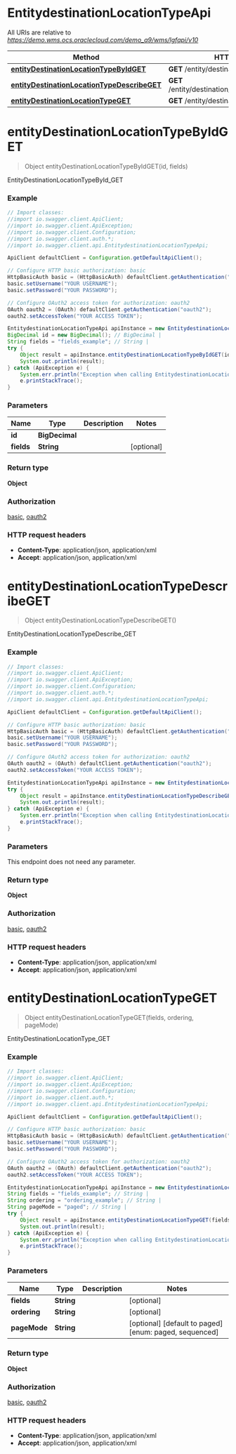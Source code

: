 # EntitydestinationLocationTypeApi

All URIs are relative to *https://demo.wms.ocs.oraclecloud.com/demo_a9/wms/lgfapi/v10*

Method | HTTP request | Description
------------- | ------------- | -------------
[**entityDestinationLocationTypeByIdGET**](EntitydestinationLocationTypeApi.md#entityDestinationLocationTypeByIdGET) | **GET** /entity/destination_location_type/{id} | EntityDestinationLocationTypeById_GET
[**entityDestinationLocationTypeDescribeGET**](EntitydestinationLocationTypeApi.md#entityDestinationLocationTypeDescribeGET) | **GET** /entity/destination_location_type/describe | EntityDestinationLocationTypeDescribe_GET
[**entityDestinationLocationTypeGET**](EntitydestinationLocationTypeApi.md#entityDestinationLocationTypeGET) | **GET** /entity/destination_location_type | EntityDestinationLocationType_GET


<a name="entityDestinationLocationTypeByIdGET"></a>
# **entityDestinationLocationTypeByIdGET**
> Object entityDestinationLocationTypeByIdGET(id, fields)

EntityDestinationLocationTypeById_GET



### Example
```java
// Import classes:
//import io.swagger.client.ApiClient;
//import io.swagger.client.ApiException;
//import io.swagger.client.Configuration;
//import io.swagger.client.auth.*;
//import io.swagger.client.api.EntitydestinationLocationTypeApi;

ApiClient defaultClient = Configuration.getDefaultApiClient();

// Configure HTTP basic authorization: basic
HttpBasicAuth basic = (HttpBasicAuth) defaultClient.getAuthentication("basic");
basic.setUsername("YOUR USERNAME");
basic.setPassword("YOUR PASSWORD");

// Configure OAuth2 access token for authorization: oauth2
OAuth oauth2 = (OAuth) defaultClient.getAuthentication("oauth2");
oauth2.setAccessToken("YOUR ACCESS TOKEN");

EntitydestinationLocationTypeApi apiInstance = new EntitydestinationLocationTypeApi();
BigDecimal id = new BigDecimal(); // BigDecimal | 
String fields = "fields_example"; // String | 
try {
    Object result = apiInstance.entityDestinationLocationTypeByIdGET(id, fields);
    System.out.println(result);
} catch (ApiException e) {
    System.err.println("Exception when calling EntitydestinationLocationTypeApi#entityDestinationLocationTypeByIdGET");
    e.printStackTrace();
}
```

### Parameters

Name | Type | Description  | Notes
------------- | ------------- | ------------- | -------------
 **id** | **BigDecimal**|  |
 **fields** | **String**|  | [optional]

### Return type

**Object**

### Authorization

[basic](../README.md#basic), [oauth2](../README.md#oauth2)

### HTTP request headers

 - **Content-Type**: application/json, application/xml
 - **Accept**: application/json, application/xml

<a name="entityDestinationLocationTypeDescribeGET"></a>
# **entityDestinationLocationTypeDescribeGET**
> Object entityDestinationLocationTypeDescribeGET()

EntityDestinationLocationTypeDescribe_GET



### Example
```java
// Import classes:
//import io.swagger.client.ApiClient;
//import io.swagger.client.ApiException;
//import io.swagger.client.Configuration;
//import io.swagger.client.auth.*;
//import io.swagger.client.api.EntitydestinationLocationTypeApi;

ApiClient defaultClient = Configuration.getDefaultApiClient();

// Configure HTTP basic authorization: basic
HttpBasicAuth basic = (HttpBasicAuth) defaultClient.getAuthentication("basic");
basic.setUsername("YOUR USERNAME");
basic.setPassword("YOUR PASSWORD");

// Configure OAuth2 access token for authorization: oauth2
OAuth oauth2 = (OAuth) defaultClient.getAuthentication("oauth2");
oauth2.setAccessToken("YOUR ACCESS TOKEN");

EntitydestinationLocationTypeApi apiInstance = new EntitydestinationLocationTypeApi();
try {
    Object result = apiInstance.entityDestinationLocationTypeDescribeGET();
    System.out.println(result);
} catch (ApiException e) {
    System.err.println("Exception when calling EntitydestinationLocationTypeApi#entityDestinationLocationTypeDescribeGET");
    e.printStackTrace();
}
```

### Parameters
This endpoint does not need any parameter.

### Return type

**Object**

### Authorization

[basic](../README.md#basic), [oauth2](../README.md#oauth2)

### HTTP request headers

 - **Content-Type**: application/json, application/xml
 - **Accept**: application/json, application/xml

<a name="entityDestinationLocationTypeGET"></a>
# **entityDestinationLocationTypeGET**
> Object entityDestinationLocationTypeGET(fields, ordering, pageMode)

EntityDestinationLocationType_GET



### Example
```java
// Import classes:
//import io.swagger.client.ApiClient;
//import io.swagger.client.ApiException;
//import io.swagger.client.Configuration;
//import io.swagger.client.auth.*;
//import io.swagger.client.api.EntitydestinationLocationTypeApi;

ApiClient defaultClient = Configuration.getDefaultApiClient();

// Configure HTTP basic authorization: basic
HttpBasicAuth basic = (HttpBasicAuth) defaultClient.getAuthentication("basic");
basic.setUsername("YOUR USERNAME");
basic.setPassword("YOUR PASSWORD");

// Configure OAuth2 access token for authorization: oauth2
OAuth oauth2 = (OAuth) defaultClient.getAuthentication("oauth2");
oauth2.setAccessToken("YOUR ACCESS TOKEN");

EntitydestinationLocationTypeApi apiInstance = new EntitydestinationLocationTypeApi();
String fields = "fields_example"; // String | 
String ordering = "ordering_example"; // String | 
String pageMode = "paged"; // String | 
try {
    Object result = apiInstance.entityDestinationLocationTypeGET(fields, ordering, pageMode);
    System.out.println(result);
} catch (ApiException e) {
    System.err.println("Exception when calling EntitydestinationLocationTypeApi#entityDestinationLocationTypeGET");
    e.printStackTrace();
}
```

### Parameters

Name | Type | Description  | Notes
------------- | ------------- | ------------- | -------------
 **fields** | **String**|  | [optional]
 **ordering** | **String**|  | [optional]
 **pageMode** | **String**|  | [optional] [default to paged] [enum: paged, sequenced]

### Return type

**Object**

### Authorization

[basic](../README.md#basic), [oauth2](../README.md#oauth2)

### HTTP request headers

 - **Content-Type**: application/json, application/xml
 - **Accept**: application/json, application/xml


